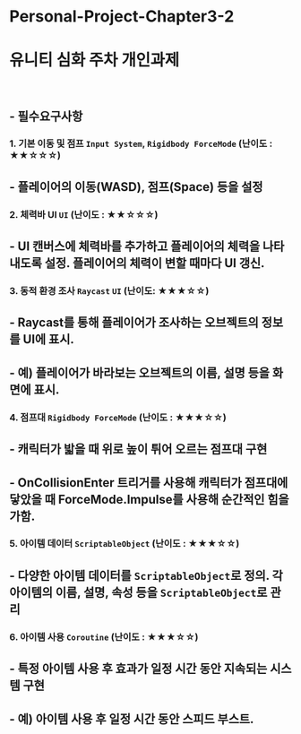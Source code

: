 # Personal-Project-Chapter3-2
 
# 유니티 심화 주차 개인과제
<br/>

## - 필수요구사항
###    1. **기본 이동 및 점프** `Input System`, `Rigidbody ForceMode` (난이도 : ★★☆☆☆)
##      - 플레이어의 이동(WASD), 점프(Space) 등을 설정
###    2. **체력바 UI** `UI` (난이도 : ★★☆☆☆)
##      - UI 캔버스에 체력바를 추가하고 플레이어의 체력을 나타내도록 설정. 플레이어의 체력이 변할 때마다 UI 갱신.
###   3. **동적 환경 조사** `Raycast` `UI` (난이도: ★★★☆☆)
##      - Raycast를 통해 플레이어가 조사하는 오브젝트의 정보를 UI에 표시.
##      - 예) 플레이어가 바라보는 오브젝트의 이름, 설명 등을 화면에 표시.
###    4. **점프대** `Rigidbody ForceMode` (난이도 : ★★★☆☆)
##      - 캐릭터가 밟을 때 위로 높이 튀어 오르는 점프대 구현
##      - **OnCollisionEnter** 트리거를 사용해 캐릭터가 점프대에 닿았을 때 **ForceMode.Impulse**를 사용해 순간적인 힘을 가함.
###    5. **아이템 데이터** `ScriptableObject` (난이도 : ★★★☆☆)
##      - 다양한 아이템 데이터를 `ScriptableObject`로 정의. 각 아이템의 이름, 설명, 속성 등을 `ScriptableObject`로 관리
###    6. **아이템 사용** `Coroutine` (난이도 : ★★★☆☆)
##      - 특정 아이템 사용 후 효과가 일정 시간 동안 지속되는 시스템 구현
##      - 예) 아이템 사용 후 일정 시간 동안 스피드 부스트.
